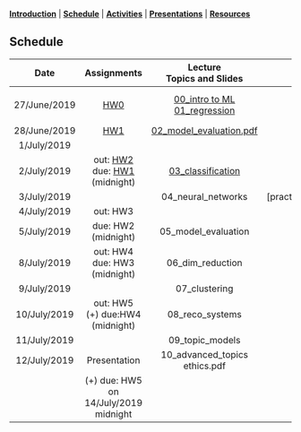 [**Introduction**](https://melaniefp.github.io/intro_to_ML_DSC6135/) | [**Schedule**](schedule.html) | [**Activities**](activities.html) | [**Presentations**](papers/presentations.html) | [**Resources**](references.html)

## Schedule

|  **Date** | **Assignments** | **Lecture<br/>Topics and Slides** | **Practicals** | **Supplemental,<br/> Readings and Demos** |
| :---: | :---: | :---: | :---: | :---: |
|  27/June/2019 | [HW0](hw/hw0.md) | [00_intro to ML](slides/00_intro_slides.pdf) [01_regression](slides/01_regression.pdf) |  | [intro_numpy.ipynb](supplementary/intro_numpy.ipynb)<br/> [00_review_notes.pdf](slides/00_review_notes.pdf)<br/> Section 2.3 of ESL Book |
|  28/June/2019 | [HW1](hw/hw1.md) | [02_model_evaluation.pdf](slides/02_generalization)  |  [practical_generalization](supplementary/02_practical_variance_reduction_and_likelihood.ipynb) | Chap.3 Bishop Book |
|  1/July/2019 |  | | [ideathon](https://docs.google.com/document/d/18zX8fHoosjsIoUFmhmZ9GdhB6ZjSFNqCyILRMtCCP4E/edit?usp=sharing)  | Chap.3 Bishop Book |
|  2/July/2019 | out: [HW2](hw/hw2.md) <br/> due: [HW1](hw/hw1.md) (midnight) | [03_classification](slides/classification/03_classification.ipynb) | [practical_classification](slides/classification/practical_classification.zip)  | Section 4.1, 4.3 of Bishop Book |
|  3/July/2019 |  | 04_neural_networks | [practical_neural_networks(https://colab.research.google.com/drive/1JfzPbBRXfgx9SOHbkCVNxAirfqH_7Ic7#scrollTo=ALAbFrjKDu_H) | |
|  4/July/2019 | out: HW3 | | hackathon (6-10pm)  |  |
|  5/July/2019 | due: HW2 (midnight) | 05_model_evaluation |  |  |
|  8/July/2019 | out: HW4<br/> due: HW3 (midnight) | 06_dim_reduction |  |  |
|  9/July/2019 |  | 07_clustering |  |  |
|  10/July/2019 | out: HW5<br/> (+) due:HW4 (midnight) | 08_reco_systems |  |  |
|  11/July/2019 |  | 09_topic_models |  |  |
|  12/July/2019 | Presentation | 10_advanced_topics <br/> ethics.pdf | [presentations](papers/presentations.html) | <https://learngitbranching.js.org/> |
|   | (+) due: HW5 on 14/July/2019 midnight |  |  |  |

